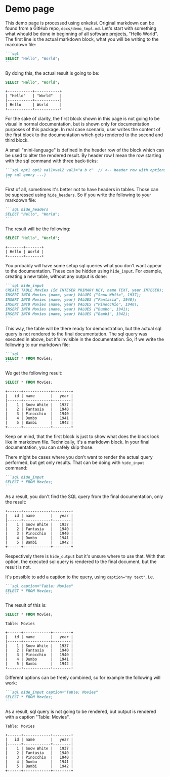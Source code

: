 # Demo page

This demo page is processed using enkeksi. Original markdown can be found from
a GitHub repo, `docs/demo_tmpl.md`. Let's start with something what whould be
done in beginning of all software projects, "Hello World". The first line is
the actual markdown block, what you will be writing to the markdown file:

````markdown
```sql
SELECT "Hello", "World";
```
````

By doing this, the actual result is going to be:

```sql
SELECT "Hello", "World";
```

```text
+-----------+-----------+
| "Hello"   | "World"   |
|-----------+-----------|
| Hello     | World     |
+-----------+-----------+
```

For the sake of clarity, the first block shown in this page is not going to be
visual in normal documentation, but is shown only for documentation purposes of
this package. In real case scenario, user writes the content of the first block
to the documentation which gets rendered to the second and third block.

A small "mini-language" is defined in the header row of the block which can be
used to alter the rendered result. By header row I mean the row starting with
the sql command with three back-ticks:

````markdown
```sql opt1 opt2 val1=val2 val3="a b c"  // <-- header row with options
(my sql query ...)
```
````

First of all, sometimes it's better not to have headers in tables. Those can be
supressed using `hide_headers`. So if you write the following to your markdown
file:

````markdown
```sql hide_headers
SELECT "Hello", "World";
```
````

The result will be the following:

```sql
SELECT "Hello", "World";
```

```text
+-------+-------+
| Hello | World |
+-------+-------+
```

You probably will have some setup sql queries what you don't want appear to the
documentation. These can be hidden using `hide_input`. For example, creating a
new table, without any output is done:

````markdown
```sql hide_input
CREATE TABLE Movies (id INTEGER PRIMARY KEY, name TEXT, year INTEGER);
INSERT INTO Movies (name, year) VALUES ("Snow White", 1937);
INSERT INTO Movies (name, year) VALUES ("Fantasia", 1940);
INSERT INTO Movies (name, year) VALUES ("Pinocchio", 1940);
INSERT INTO Movies (name, year) VALUES ("Dumbo", 1941);
INSERT INTO Movies (name, year) VALUES ("Bambi", 1942);
```
````

This way, the table will be there ready for demonstration, but the actual sql
query is not rendered to the final documentation. The sql query was executed
in above, but it's invisible in the documentation. So, if we write the
following to our markdown file:

````markdown
```sql
SELECT * FROM Movies;
```
````

We get the following result:

```sql
SELECT * FROM Movies;
```

```text
+------+------------+--------+
|   id | name       |   year |
|------+------------+--------|
|    1 | Snow White |   1937 |
|    2 | Fantasia   |   1940 |
|    3 | Pinocchio  |   1940 |
|    4 | Dumbo      |   1941 |
|    5 | Bambi      |   1942 |
+------+------------+--------+
```

Keep on mind, that the first block is just to show what does the block look
like in markdown file. Technically, it's a markdown block. In your final
documentation, you can safely skip those.

There might be cases where you don't want to render the actual query performed,
but get only results. That can be doing with `hide_input` command:

````markdown
```sql hide_input
SELECT * FROM Movies;
```
````

As a result, you don't find the SQL query from the final documentation, only the
result:

```text
+------+------------+--------+
|   id | name       |   year |
|------+------------+--------|
|    1 | Snow White |   1937 |
|    2 | Fantasia   |   1940 |
|    3 | Pinocchio  |   1940 |
|    4 | Dumbo      |   1941 |
|    5 | Bambi      |   1942 |
+------+------------+--------+
```

Respectively there is `hide_output` but it's unsure where to use that. With
that option, the executed sql query is rendered to the final document, but the
result is not.

It's possible to add a caption to the query, using `caption="my text"`, i.e.

````markdown
```sql caption="Table: Movies"
SELECT * FROM Movies;
```
````

The result of this is:

```sql
SELECT * FROM Movies;
```

```text
Table: Movies

+------+------------+--------+
|   id | name       |   year |
|------+------------+--------|
|    1 | Snow White |   1937 |
|    2 | Fantasia   |   1940 |
|    3 | Pinocchio  |   1940 |
|    4 | Dumbo      |   1941 |
|    5 | Bambi      |   1942 |
+------+------------+--------+
```

Different options can be freely combined, so for example the following will work:

````markdown
```sql hide_input caption="Table: Movies"
SELECT * FROM Movies;
```
````

As a result, sql query is not going to be rendered, but output is rendered with
a caption "Table: Movies".

```text
Table: Movies

+------+------------+--------+
|   id | name       |   year |
|------+------------+--------|
|    1 | Snow White |   1937 |
|    2 | Fantasia   |   1940 |
|    3 | Pinocchio  |   1940 |
|    4 | Dumbo      |   1941 |
|    5 | Bambi      |   1942 |
+------+------------+--------+
```

